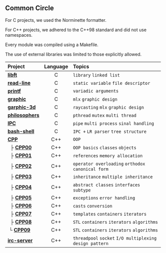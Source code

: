 ## Common Circle

For C projects, we used the Norminette formatter.

For C++ projects, we adhered to the C++98 standard and did not use namespaces.

Every module was compiled using a Makefile.

The use of external libraries was limited to those explicitly allowed.

| Project                                | Language | Topics                                          |
| :------------------------------------- | :------: | :-----------------------------------------------|
| [**libft**](./libft)                   |    C     | `library` `linked list`                         |
| [**read-line**](./read-line)           |    C     | `static variable` `file descriptor`             |
| [**printf**](./printf)                 |    C     | `variadic arguments`                            |
| [**graphic**](./graphic)               |    C     | `mlx` `graphic design`                          |
| [**garphic-3d**](./graphic-3d)         |    C     | `raycasting` `mlx` `graphic design`             |
| [**philosophers**](./philosophers)     |    C     | `pthread` `mutex` `multi thread`                |
| [**IPC**](./IPC)                       |    C     | `pipe` `multi process` `sinal handling`         |
| [**bash-shell**](./bash-shell)         |    C     | `IPC +` `LR parser` `tree structure`            |
| [**CPP**](./CPP)                       |    C++   | `OOP`                                           |
| &nbsp; ├ [**CPP00**](./CPP/CPP00)      |    C++   | `OOP basics` `classes` `objects`                |
| &nbsp; ├ [**CPP01**](./CPP/CPP01)      |    C++   | `references` `memory allocation`                |
| &nbsp; ├ [**CPP02**](./CPP/CPP02)      |    C++   | `operator overloading` `orthodox canonical form`|
| &nbsp; ├ [**CPP03**](./CPP/CPP03)      |    C++   | `inheritance` `multiple inheritance`            |
| &nbsp; ├ [**CPP04**](./CPP/CPP04)      |    C++   | `abstract classes` `interfaces` `subtype`       |
| &nbsp; ├ [**CPP05**](./CPP/CPP05)      |    C++   | `exceptions` `error handling`                   |
| &nbsp; ├ [**CPP06**](./CPP/CPP06)      |    C++   | `casts` `conversion`                            |
| &nbsp; ├ [**CPP07**](./CPP/CPP07)      |    C++   | `templates` `containers` `iterators`            |
| &nbsp; ├ [**CPP08**](./CPP/CPP08)      |    C++   | `STL` `containers` `iterators` `algorithms`     |
| &nbsp;└ [**CPP09**](./CPP/CPP09)       |    C++   | `STL` `containers` `iterators` `algorithms`     |
| [**irc-server**](./irc-server)         |    C++   | `threadpool` `socket` `I/O multiplexing` `design pattern`      |
